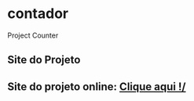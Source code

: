 # contador
Project Counter

<h2>Site do Projeto<h2>

<p>Site do projeto online: <a href="https://counter-0o01.netlify.app">Clique aqui !/</h2>